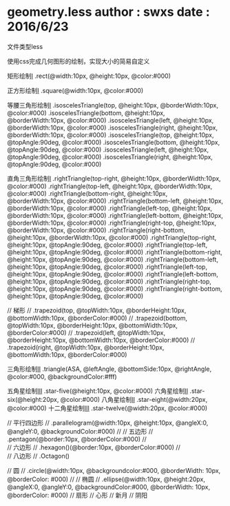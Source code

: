 # geometry.less author : swxs date : 2016/6/23

文件类型less

使用css完成几何图形的绘制，实现大小的简易自定义

矩形绘制[I](IE6+)
.rect(@width:10px, @height:10px, @color:#000)

正方形绘制[I](IE6+)
.square(@width:10px, @color:#000)

等腰三角形绘制[I](IE6+)
.isoscelesTriangle(top, @height:10px, @borderWidth:10px, @color:#000)
.isoscelesTriangle(bottom, @height:10px, @borderWidth:10px, @color:#000)
.isoscelesTriangle(left, @height:10px, @borderWidth:10px, @color:#000)
.isoscelesTriangle(right, @height:10px, @borderWidth:10px, @color:#000)
.isoscelesTriangle(top, @height:10px, @topAngle:90deg, @color:#000)
.isoscelesTriangle(bottom, @height:10px, @topAngle:90deg, @color:#000)
.isoscelesTriangle(left, @height:10px, @topAngle:90deg, @color:#000)
.isoscelesTriangle(right, @height:10px, @topAngle:90deg, @color:#000)

直角三角形绘制[I](IE6+)
.rightTriangle(top-right, @height:10px, @borderWidth:10px, @color:#000)
.rightTriangle(top-left, @height:10px, @borderWidth:10px, @color:#000)
.rightTriangle(bottom-right, @height:10px, @borderWidth:10px, @color:#000)
.rightTriangle(bottom-left, @height:10px, @borderWidth:10px, @color:#000)
.rightTriangle(left-top, @height:10px, @borderWidth:10px, @color:#000)
.rightTriangle(left-bottom, @height:10px, @borderWidth:10px, @color:#000)
.rightTriangle(right-top, @height:10px, @borderWidth:10px, @color:#000)
.rightTriangle(right-bottom, @height:10px, @borderWidth:10px, @color:#000)
.rightTriangle(top-right, @height:10px, @topAngle:90deg, @color:#000)
.rightTriangle(top-left, @height:10px, @topAngle:90deg, @color:#000)
.rightTriangle(bottom-right, @height:10px, @topAngle:90deg, @color:#000)
.rightTriangle(bottom-left, @height:10px, @topAngle:90deg, @color:#000)
.rightTriangle(left-top, @height:10px, @topAngle:90deg, @color:#000)
.rightTriangle(left-bottom, @height:10px, @topAngle:90deg, @color:#000)
.rightTriangle(right-top, @height:10px, @topAngle:90deg, @color:#000)
.rightTriangle(right-bottom, @height:10px, @topAngle:90deg, @color:#000)

//  梯形
//  .trapezoid(top, @topWidth:10px, @borderHeight:10px, @bottomWidth:10px, @borderColor:#000)
//  .trapezoid(bottom, @topWidth:10px, @borderHeight:10px, @bottomWidth:10px, @borderColor:#000)
//  .trapezoid(left, @topWidth:10px, @borderHeight:10px, @bottomWidth:10px, @borderColor:#000)
//  .trapezoid(right, @topWidth:10px, @borderHeight:10px, @bottomWidth:10px, @borderColor:#000)

三角形绘制[II](IE6+)
.triangle(ASA, @leftAngle, @bottomSide:10px, @rightAngle, @color:#000, @backgroundColor:#fff)

五角星绘制[III](IE8+)
.star-five(@height:10px, @color:#000)
六角星绘制[II](IE6+)
.star-six(@height:20px, @color:#000)
八角星绘制[II](IE6+)
.star-eight(@width:20px, @color:#000)
十二角星绘制[III](IE6+)
.star-twelve(@width:20px, @color:#000)




//  平行四边形
//  .parallelogram(@width:10px, @height:10px, @angleX:0, @angleY:0, @backgroundColor:#000)
//
//  五边形
//  .pentagon(@border:10px, @borderColor:#000) 
//  
//  六边形
//  .hexagon()(@border:10px, @borderColor:#000)
//  
//  八边形
//  .Octagon()

// 	圆
//  .circle(@width:10px, @backgroundcolor:#000, @borderWidth: 10px, @borderColor: #000)
//
// 	椭圆
//  .ellipse(@width:10px, @height:20px, @angleX:0, @angleY:0, @backgroundColor:#000, @borderWidth: 10px, @borderColor: #000)
//  扇形
//  心形
//  新月
//  阴阳



